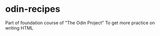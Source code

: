 # odin-recipes

Part of foundation course of "The Odin Project"
To get more practice on writing HTML